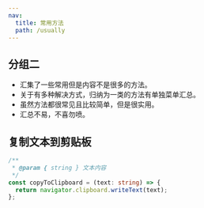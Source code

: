 ```yaml
---
nav:
  title: 常用方法
  path: /usually
---
```


## 分组二

- 汇集了一些常用但是内容不是很多的方法。
- 关于有多种解决方式，归纳为一类的方法有单独菜单汇总。
- 虽然方法都很常见且比较简单，但是很实用。
- 汇总不易，不喜勿喷。

## 复制文本到剪贴板

```ts
/**
 * @param { string } 文本内容
 */
const copyToClipboard = (text: string) => {
  return navigator.clipboard.writeText(text);
};
```
